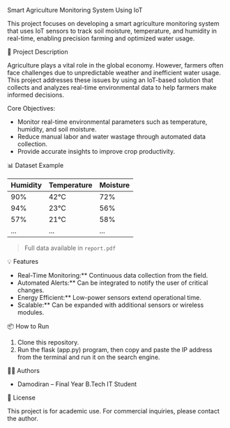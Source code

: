 
Smart Agriculture Monitoring System Using IoT

This project focuses on developing a smart agriculture monitoring system that uses IoT sensors to track soil moisture, temperature, and humidity in real-time, enabling precision farming and optimized water usage.

 📌 Project Description

Agriculture plays a vital role in the global economy. However, farmers often face challenges due to unpredictable weather and inefficient water usage. This project addresses these issues by using an IoT-based solution that collects and analyzes real-time environmental data to help farmers make informed decisions.

Core Objectives:

- Monitor real-time environmental parameters such as temperature, humidity, and soil moisture.
- Reduce manual labor and water wastage through automated data collection.
- Provide accurate insights to improve crop productivity.

 
📊 Dataset Example

| Humidity | Temperature | Moisture |
|----------|-------------|----------|
| 90%      | 42°C        | 72%      |
| 94%      | 23°C        | 56%      |
| 57%      | 21°C        | 58%      |
| ...      | ...         | ...      |

> Full data available in `report.pdf`

💡 Features

- Real-Time Monitoring:** Continuous data collection from the field.
- Automated Alerts:** Can be integrated to notify the user of critical changes.
- Energy Efficient:** Low-power sensors extend operational time.
- Scalable:** Can be expanded with additional sensors or wireless modules.

 📦 How to Run

1. Clone this repository.
2. Run the flask (app.py) program, then copy and paste the IP address from the terminal and run it on the search engine.


🧑‍💻 Authors

- Damodiran – Final Year B.Tech IT Student

📄 License

This project is for academic use. For commercial inquiries, please contact the author.
